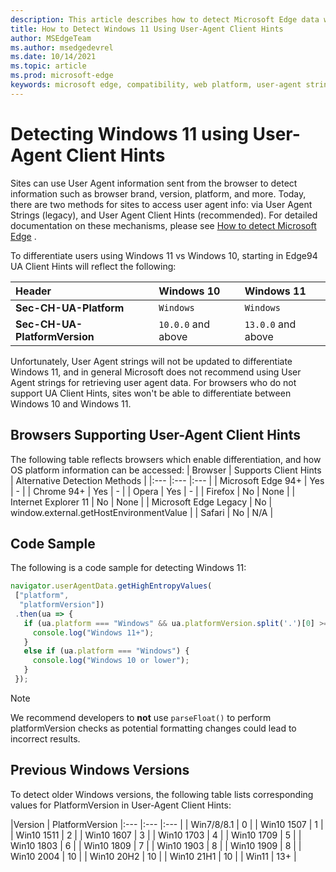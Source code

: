 ```yaml
---
description: This article describes how to detect Microsoft Edge data with user-agent client hints and the user-agent string
title: How to Detect Windows 11 Using User-Agent Client Hints 
author: MSEdgeTeam
ms.author: msedgedevrel
ms.date: 10/14/2021
ms.topic: article
ms.prod: microsoft-edge
keywords: microsoft edge, compatibility, web platform, user-agent string, ua string, user-agent client hints, user agent client hints, ua client hints, ua ch, windows 11, win11, detecting windows 11, windows detection
---
```

# Detecting Windows 11 using User-Agent Client Hints

Sites can use User Agent information sent from the browser to detect information such as browser brand, version, platform, and more. Today, there are two methods for sites to access user agent info: via User Agent Strings (legacy), and User Agent Client Hints (recommended). For detailed documentation on these mechanisms, please see [How to detect Microsoft Edge](UserAgentGuidance) .

To differentiate users using Windows 11 vs Windows 10, starting in Edge94 UA Client Hints will reflect the following:

| Header | Windows 10 | Windows 11 |
|:--- |:--- |:--- |
| **Sec-CH-UA-Platform** | `Windows` | `Windows` |
| **Sec-CH-UA-PlatformVersion** | `10.0.0` and above| `13.0.0` and above|

Unfortunately, User Agent strings will not be updated to differentiate Windows 11, and in general Microsoft does not recommend using User Agent strings for retrieving user agent data. For browsers who do not support UA Client Hints, sites won't be able to differentiate between Windows 10 and Windows 11.

## Browsers Supporting User-Agent Client Hints 
The following table reflects browsers which enable differentiation, and how OS platform information can be accessed:
| Browser | Supports Client Hints | Alternative Detection Methods |
|:--- |:--- |:--- |
| Microsoft Edge 94+ | Yes | - |
| Chrome 94+ | Yes | - |
| Opera | Yes | - |
| Firefox | No | None |
| Internet Explorer 11 | No | None |
| Microsoft Edge Legacy | No | window.external.getHostEnvironmentValue |
| Safari | No | N/A |


## Code Sample
The following is a code sample for detecting Windows 11: 

```javascript
navigator.userAgentData.getHighEntropyValues(
 ["platform",
  "platformVersion"])
 .then(ua => {
   if (ua.platform === "Windows" && ua.platformVersion.split('.')[0] >= 13) {
     console.log("Windows 11+");
   }
   else if (ua.platform === "Windows") {
     console.log("Windows 10 or lower");
   }
 });

```
> [!NOTE]
> We recommend developers to **not** use `parseFloat()` to perform platformVersion checks as potential formatting changes could lead to incorrect results.

## Previous Windows Versions
To detect older Windows versions, the following table lists corresponding values for PlatformVersion in User-Agent Client Hints: 

|Version	| PlatformVersion
|:--- |:--- |:--- |
| Win7/8/8.1 |	0 |
| Win10 1507 |	1 |
| Win10 1511 |	2 | 
| Win10 1607 |	3 |
| Win10 1703 |	4 |
| Win10 1709 |	5 |
| Win10 1803 |	6 |
| Win10 1809 |	7 |
| Win10 1903 |	8 |
| Win10 1909 |	8 |
| Win10 2004 |	10 |
| Win10 20H2 |	10 |
| Win10 21H1 |	10 |
| Win11 |	13+ |

<!-- links -->

[UserAgentGuidance]: https://docs.microsoft.com/en-us/microsoft-edge/web-platform/user-agent-guidance "Detecting Microsoft Edge from your website"

